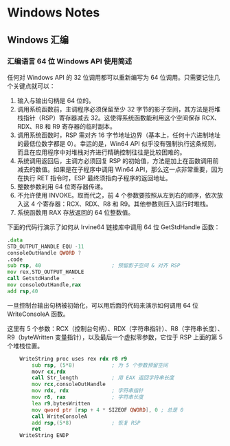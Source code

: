 # Windows Notes

## Windows 汇编

### 汇编语言 64 位 Windows API 使用简述

任何对 Windows API 的 32 位调用都可以重新编写为 64 位调用。只需要记住几个关键点就可以：

1. 输入与输出句柄是 64 位的。
2. 调用系统函数前，主调程序必须保留至少 32 字节的影子空间，其方法是将堆栈指针（RSP）寄存器减去 32。这使得系统函数能利用这个空间保存 RCX、RDX、R8 和 R9 寄存器的临时副本。
3. 调用系统函数时，RSP 需对齐 16 字节地址边界（基本上，任何十六进制地址的最低位数字都是 0）。幸运的是，Win64 API 似乎没有强制执行这条规则，而且在应用程序中对堆栈对齐进行精确控制往往是比较困难的。
4. 系统调用返回后，主调方必须回复 RSP 的初始值，方法是加上在函数调用前减去的数值。如果是在子程序中调用 Win64 API，那么这一点非常重要，因为在执行 RET 指令时，ESP 最终须指向子程序的返回地址。
5. 整数参数利用 64 位寄存器传递。
6. 不允许使用 INVOKE。取而代之，前 4 个参数要按照从左到右的顺序，依次放入这 4 个寄存器：RCX、RDX、R8 和 R9。其他参数则压入运行时堆栈。
7. 系统函数用 RAX 存放返回的 64 位整数值。

 下面的代码行演示了如何从 Irvine64 链接库中调用 64 位 GetStdHandle 函数：

```asm
.data
STD_OUTPUT_HANDLE EQU -11
consoleOutHandle QWORD ?
.code
sub rsp, 40                       ; 预留影子空间 & 对齐 RSP
mov rex,STD_OUTPUT_HANDLE
call GetstdHandle    -
mov consoleOutHandle,rax
add rsp,40
```

一旦控制台输出句柄被初始化，可以用后面的代码来演示如何调用 64 位 WriteConsoleA 函数。

这里有 5 个参数：RCX（控制台句柄）、RDX（字符串指针）、R8（字符串长度）、 R9（byteWritten 变量指针），以及最后一个虚拟零参数，它位于 RSP 上面的第 5 个堆栈位置。

```asm
    WriteString proc uses rex rdx r8 r9
        sub rsp, (5*8)            ; 为 5 个参数预留空间
        movr cx,rdx
        call Str_length           ; 用 EAX 返回字符串长度
        mov rcx,consoleOutHandle
        mov rdx, rdx              ; 字符串指针
        mov r8, rax               ; 字符串长度
        lea r9,bytesWritten
        mov qword ptr [rsp + 4 * SIZEOF QWORD], 0 ; 总是 0
        call WriteConsoleA
        add rsp,(5*8)             ; 恢复 RSP
        ret
    WriteString ENDP
```